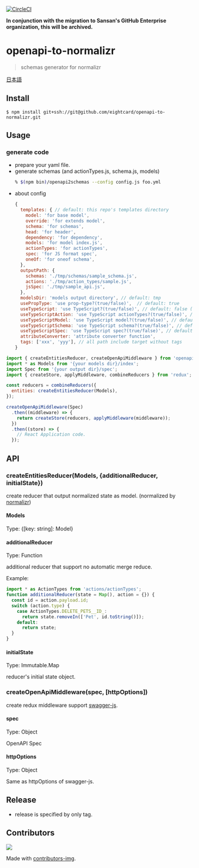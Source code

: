 [![CircleCI](https://circleci.com/gh/eightcard/openapi-to-normalizr.svg?style=svg)](https://circleci.com/gh/eightcard/openapi-to-normalizr)

**In conjunction with the migration to Sansan's GitHub Enterprise organization, this will be archived.**

# openapi-to-normalizr

> schemas generator for normalizr

[日本語](README.ja.md)

## Install

```
$ npm install git+ssh://git@github.com/eightcard/openapi-to-normalizr.git
```

## Usage

### generate code

- prepare your yaml file.
- generate schemas (and actionTypes.js, schema.js, models)
  ```bash
  % $(npm bin)/openapi2schemas --config config.js foo.yml
  ```
- about config
  ```js
  {
    templates: { // default: this repo's templates directory
      model: 'for base model',
      override: 'for extends model',
      schema: 'for schemas',
      head: 'for header',
      dependency: 'for dependency',
      models: 'for model index.js',
      actionTypes: 'for actionTypes',
      spec: 'for JS format spec',
      oneOf: 'for oneof schema',
    },
    outputPath: {
      schemas: './tmp/schemas/sample_schema.js',
      actions: './tmp/action_types/sample.js',
      jsSpec: './tmp/sample_api.js',
    },
    modelsDir: 'models output directory', // default: tmp
    usePropType: 'use prop-type?(true/false)',  // default: true
    useTypeScript: 'use TypeScript?(true/false)', // default: false (experiment)
    useTypeScriptAction: 'use TypeScript actionTypes?(true/false)', // default: false (experiment)
    useTypeScriptModel: 'use TypeScript model?(true/false)', // default: false (experiment)
    useTypeScriptSchema: 'use TypeScript schema?(true/false)', // default: false (experiment)
    useTypeScriptSpec: 'use TypeScript spec?(true/false)', // default: false (experiment)
    attributeConverter: 'attribute converter function',
    tags: ['xxx', 'yyy'], // all path include target without tags
  }
  ```

```js
import { createEntitiesReducer, createOpenApiMiddleware } from 'openapi-to-normalizr';
import * as Models from '{your models dir}/index';
import Spec from '{your output dir}/spec';
import { createStore, applyMiddleware, combineReducers } from 'redux';

const reducers = combineReducers({
  entities: createEntitiesReducer(Models),
});

createOpenApiMiddleware(Spec)
  .then((middleware) => {
    return createStore(reducers, applyMiddleware(middleware));
  })
  .then((store) => {
    // React Application code.
  });
```

## API

### createEntitiesReducer(Models, {additionalReducer, initialState})

create reducer that output normalized state as model. (normalized by [normalizr](https://github.com/paularmstrong/normalizr))

#### Models

Type: {[key: string]: Model}

#### additionalReducer

Type: Function

additional reducer that support no automatic merge reduce.

Example:

```js
import * as ActionTypes from 'actions/actionTypes';
function additionalReducer(state = Map(), action = {}) {
  const id = action.payload.id;
  switch (action.type) {
    case ActionTypes.DELETE_PETS__ID_:
      return state.removeIn(['Pet', id.toString()]);
    default:
      return state;
  }
}
```

#### initialState

Type: Immutable.Map

reducer's initial state object.

### createOpenApiMiddleware(spec, [httpOptions])

create redux middleware support [swagger-js](https://github.com/swagger-api/swagger-js).

#### spec

Type: Object

OpenAPI Spec

#### httpOptions

Type: Object

Same as httpOptions of swagger-js.

## Release

- release is specified by only tag.

## Contributors

<a href="https://github.com/eightcard/openapi-to-normalizr/graphs/contributors">
  <img src="https://contributors-img.firebaseapp.com/image?repo=eightcard/openapi-to-normalizr" />
</a>

Made with [contributors-img](https://contributors-img.firebaseapp.com).
